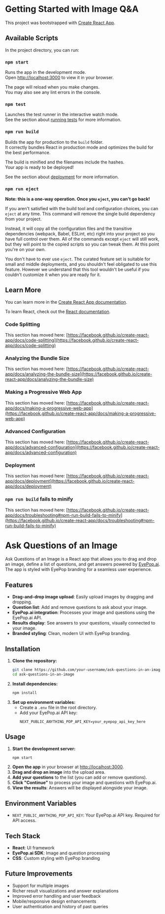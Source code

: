 # Getting Started with Image Q&A

This project was bootstrapped with [Create React App](https://github.com/facebook/create-react-app).

## Available Scripts

In the project directory, you can run:

### `npm start`

Runs the app in the development mode.\
Open [http://localhost:3000](http://localhost:3000) to view it in your browser.

The page will reload when you make changes.\
You may also see any lint errors in the console.

### `npm test`

Launches the test runner in the interactive watch mode.\
See the section about [running tests](https://facebook.github.io/create-react-app/docs/running-tests) for more information.

### `npm run build`

Builds the app for production to the `build` folder.\
It correctly bundles React in production mode and optimizes the build for the best performance.

The build is minified and the filenames include the hashes.\
Your app is ready to be deployed!

See the section about [deployment](https://facebook.github.io/create-react-app/docs/deployment) for more information.

### `npm run eject`

**Note: this is a one-way operation. Once you `eject`, you can't go back!**

If you aren't satisfied with the build tool and configuration choices, you can `eject` at any time. This command will remove the single build dependency from your project.

Instead, it will copy all the configuration files and the transitive dependencies (webpack, Babel, ESLint, etc) right into your project so you have full control over them. All of the commands except `eject` will still work, but they will point to the copied scripts so you can tweak them. At this point you're on your own.

You don't have to ever use `eject`. The curated feature set is suitable for small and middle deployments, and you shouldn't feel obligated to use this feature. However we understand that this tool wouldn't be useful if you couldn't customize it when you are ready for it.

## Learn More

You can learn more in the [Create React App documentation](https://facebook.github.io/create-react-app/docs/getting-started).

To learn React, check out the [React documentation](https://reactjs.org/).

### Code Splitting

This section has moved here: [https://facebook.github.io/create-react-app/docs/code-splitting](https://facebook.github.io/create-react-app/docs/code-splitting)

### Analyzing the Bundle Size

This section has moved here: [https://facebook.github.io/create-react-app/docs/analyzing-the-bundle-size](https://facebook.github.io/create-react-app/docs/analyzing-the-bundle-size)

### Making a Progressive Web App

This section has moved here: [https://facebook.github.io/create-react-app/docs/making-a-progressive-web-app](https://facebook.github.io/create-react-app/docs/making-a-progressive-web-app)

### Advanced Configuration

This section has moved here: [https://facebook.github.io/create-react-app/docs/advanced-configuration](https://facebook.github.io/create-react-app/docs/advanced-configuration)

### Deployment

This section has moved here: [https://facebook.github.io/create-react-app/docs/deployment](https://facebook.github.io/create-react-app/docs/deployment)

### `npm run build` fails to minify

This section has moved here: [https://facebook.github.io/create-react-app/docs/troubleshooting#npm-run-build-fails-to-minify](https://facebook.github.io/create-react-app/docs/troubleshooting#npm-run-build-fails-to-minify)

# Ask Questions of an Image

Ask Questions of an Image is a React app that allows you to drag and drop an image, define a list of questions, and get answers powered by [EyePop.ai](https://eyepop.ai). The app is styled with EyePop branding for a seamless user experience.

## Features
- **Drag-and-drop image upload**: Easily upload images by dragging and dropping.
- **Question list**: Add and remove questions to ask about your image.
- **EyePop.ai integration**: Processes your image and questions using the EyePop.ai API.
- **Results display**: See answers to your questions, visually connected to your image.
- **Branded styling**: Clean, modern UI with EyePop branding.

## Installation
1. **Clone the repository:**
   ```bash
   git clone https://github.com/your-username/ask-questions-in-an-image.git
   cd ask-questions-in-an-image
   ```
2. **Install dependencies:**
   ```bash
   npm install
   ```
3. **Set up environment variables:**
   - Create a `.env` file in the root directory.
   - Add your EyePop.ai API key:
     ```
     NEXT_PUBLIC_ANYTHING_POP_API_KEY=your_eyepop_api_key_here
     ```

## Usage
1. **Start the development server:**
   ```bash
   npm start
   ```
2. **Open the app** in your browser at [http://localhost:3000](http://localhost:3000).
3. **Drag and drop an image** into the upload area.
4. **Add your questions** to the list (you can add or remove questions).
5. **Click "Continue"** to process your image and questions with EyePop.ai.
6. **View the results**: Answers will be displayed alongside your image.

## Environment Variables
- `NEXT_PUBLIC_ANYTHING_POP_API_KEY`: Your EyePop.ai API key. Required for API access.

## Tech Stack
- **React**: UI framework
- **EyePop.ai SDK**: Image and question processing
- **CSS**: Custom styling with EyePop branding

## Future Improvements
- Support for multiple images
- Richer result visualizations and answer explanations
- Improved error handling and user feedback
- Mobile/responsive design enhancements
- User authentication and history of past queries